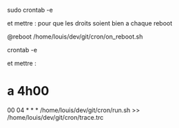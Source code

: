 
sudo crontab -e

et mettre  : pour que les droits soient bien a chaque reboot

@reboot /home/louis/dev/git/cron/on_reboot.sh



crontab -e

et mettre :

# a 4h00
00 04 * * * /home/louis/dev/git/cron/run.sh >> /home/louis/dev/git/cron/trace.trc

